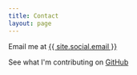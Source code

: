 ```yaml
---
title: Contact
layout: page
---
```


Email me at 
<a target="_blank" href="mailto: {{ site.social.email }}">
{{ site.social.email }}
</a>

See what I'm contributing on 
<a target="_blank" href="https://github.com/{{ site.social.github }}">
GitHub
</a>
